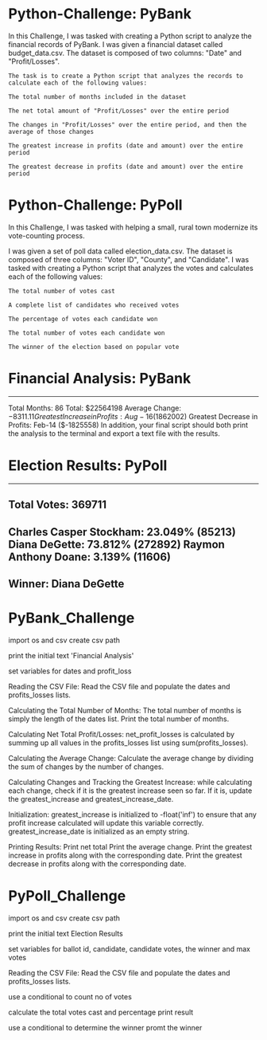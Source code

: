 # Python-Challenge: PyBank

In this Challenge, I was tasked with creating a Python script to analyze the financial records of PyBank. I was given a financial dataset called budget_data.csv. The dataset is composed of two columns: "Date" and "Profit/Losses".

    The task is to create a Python script that analyzes the records to calculate each of the following values:

    The total number of months included in the dataset

    The net total amount of "Profit/Losses" over the entire period

    The changes in "Profit/Losses" over the entire period, and then the average of those changes

    The greatest increase in profits (date and amount) over the entire period

    The greatest decrease in profits (date and amount) over the entire period



# Python-Challenge: PyPoll
In this Challenge, I was tasked with helping a small, rural town modernize its vote-counting process.

I was given a set of poll data called election_data.csv. The dataset is composed of three columns: "Voter ID", "County", and "Candidate". I was tasked with creating a Python script that analyzes the votes and calculates each of the following values:

    The total number of votes cast

    A complete list of candidates who received votes

    The percentage of votes each candidate won

    The total number of votes each candidate won

    The winner of the election based on popular vote


# Financial Analysis: PyBank
----------------------------
Total Months: 86
Total: $22564198
Average Change: $-8311.11
Greatest Increase in Profits: Aug-16 ($1862002)
Greatest Decrease in Profits: Feb-14 ($-1825558)
In addition, your final script should both print the analysis to the terminal and export a text file with the results.


# Election Results: PyPoll
-------------------------
Total Votes: 369711
-------------------------
Charles Casper Stockham: 23.049% (85213)
Diana DeGette: 73.812% (272892)
Raymon Anthony Doane: 3.139% (11606)
-------------------------
Winner: Diana DeGette
-------------------------




# PyBank_Challenge

import os and csv
create csv path

print the initial text
'Financial Analysis'

set variables for dates and profit_loss

Reading the CSV File:
Read the CSV file and populate the dates and profits_losses lists.

Calculating the Total Number of Months:
The total number of months is simply the length of the dates list.
Print the total number of months.

Calculating Net Total Profit/Losses:
net_profit_losses is calculated by summing up all values in the profits_losses list using sum(profits_losses).

Calculating the Average Change:
Calculate the average change by dividing the sum of changes by the number of changes.


Calculating Changes and Tracking the Greatest Increase:
while calculating each change, check if it is the greatest increase seen so far.
If it is, update the greatest_increase and greatest_increase_date.

Initialization:
greatest_increase is initialized to -float('inf') to ensure that any profit increase calculated will update this variable correctly.
greatest_increase_date is initialized as an empty string.


Printing Results:
Print net total
Print the average change.
Print the greatest increase in profits along with the corresponding date.
Print the greatest decrease in profits along with the corresponding date.


# PyPoll_Challenge

import os and csv
create csv path

print the initial text 
Election Results

set variables for ballot id, candidate, candidate votes, the winner and max votes

Reading the CSV File:
Read the CSV file and populate the dates and profits_losses lists.

use a conditional to count no of votes

calculate the total votes cast and percentage 
print result

use a conditional to determine the winner
promt the winner



